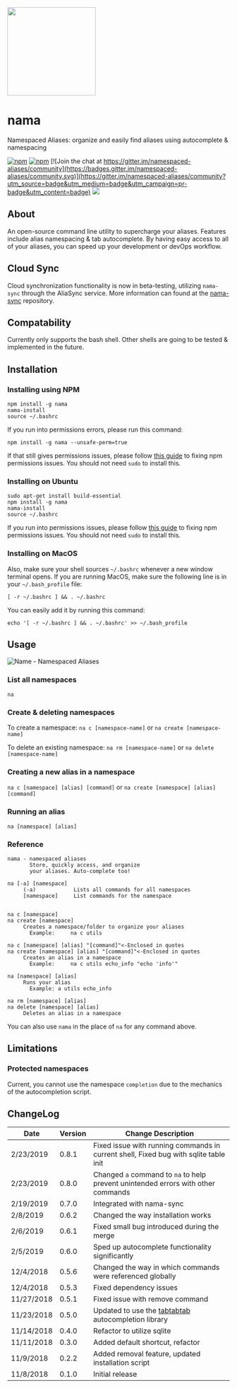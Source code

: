 <img src="https://raw.githubusercontent.com/alecdibble/nama/master/docs/nama.png" width="200">

# nama
Namespaced Aliases: organize and easily find aliases using autocomplete & namespacing

[![npm](https://img.shields.io/npm/v/nama.svg)](https://www.npmjs.com/package/nama)
[![npm](https://img.shields.io/npm/l/nama.svg)](https://github.com/faressoft/nama/blob/master/LICENSE)
[![Join the chat at https://gitter.im/namespaced-aliases/community](https://badges.gitter.im/namespaced-aliases/community.svg)](https://gitter.im/namespaced-aliases/community?utm_source=badge&utm_medium=badge&utm_campaign=pr-badge&utm_content=badge)
[![](https://tokei.rs/b1/github/alecdibble/nama)](https://github.com/alecdibble/nama)


## About

An open-source command line utility to supercharge your aliases. Features include alias namespacing & tab autocomplete. By having easy access to all of your aliases, you can speed up your development or devOps workflow. 

## Cloud Sync

Cloud synchronization functionality is now in beta-testing, utilizing `nama-sync` through the AliaSync service. More information can found at the [nama-sync](https://github.com/alecdibble/nama-sync) repository.

## Compatability

Currently only supports the bash shell. Other shells are going to be tested & implemented in the future.

## Installation

### Installing using NPM

```
npm install -g nama
nama-install
source ~/.bashrc
```

If you run into permissions errors, please run this command:

```
npm install -g nama --unsafe-perm=true
```

If that still gives permissions issues, please follow [this guide](https://docs.npmjs.com/resolving-eacces-permissions-errors-when-installing-packages-globally) to fixing npm permissions issues. You should not need `sudo` to install this.

### Installing on Ubuntu

```
sudo apt-get install build-essential
npm install -g nama
nama-install
source ~/.bashrc
```

If you run into permissions issues, please follow [this guide](https://docs.npmjs.com/resolving-eacces-permissions-errors-when-installing-packages-globally) to fixing npm permissions issues. You should not need `sudo` to install this.

### Installing on MacOS

Also, make sure your shell sources `~/.bashrc` whenever a new window terminal opens. If you are running MacOS, make sure the following line is in your `~/.bash_profile` file:

```
[ -r ~/.bashrc ] && . ~/.bashrc
```

You can easily add it by running this command:

```
echo '[ -r ~/.bashrc ] && . ~/.bashrc' >> ~/.bash_profile
```


## Usage

![Name - Namespaced Aliases](https://raw.githubusercontent.com/alecdibble/nama/master/docs/gif1.gif "Nama Usage")

### List all namespaces

`na`

### Create & deleting namespaces

To create a namespace:
`na c [namespace-name]` or `na create [namespace-name]`

To delete an existing namespace:
`na rm [namespace-name]` or `na delete [namespace-name]`

### Creating a new alias in a namespace

`na c [namespace] [alias] [command]` or `na create [namespace] [alias] [command]`

### Running an alias

`na [namespace] [alias]`

### Reference

```
nama - namespaced aliases
       Store, quickly access, and organize
       your aliases. Auto-complete too!

na [-a] [namespace]
     (-a)            Lists all commands for all namespaces
     [namespace]     List commands for the namespace


na c [namespace]
na create [namespace]
     Creates a namespace/folder to organize your aliases
       Example:     na c utils

na c [namespace] [alias] "[command]"<-Enclosed in quotes
na create [namespace] [alias] "[command]"<-Enclosed in quotes
     Creates an alias in a namespace
       Example:     na c utils echo_info "echo 'info'"

na [namespace] [alias]
     Runs your alias
       Example: a utils echo_info

na rm [namespace] [alias]
na delete [namespace] [alias]
     Deletes an alias in a namespace

```

You can also use `nama` in the place of `na` for any command above.

## Limitations

### Protected namespaces

  Current, you cannot use the namespace `completion` due to the mechanics of the autocompletion script. 

## ChangeLog

| Date | Version | Change Description |
| --- | --- | -- |
| 2/23/2019 | 0.8.1 | Fixed issue with running commands in current shell, Fixed bug with sqlite table init |
| 2/23/2019 | 0.8.0 | Changed `a` command to `na` to help prevent unintended errors with other commands |
| 2/19/2019 | 0.7.0 | Integrated with nama-sync |
| 2/8/2019| 0.6.2 | Changed the way installation works |
| 2/6/2019| 0.6.1 | Fixed small bug introduced during the merge |
| 2/5/2019| 0.6.0 | Sped up autocomplete functionality significantly |
| 12/4/2018| 0.5.6 | Changed the way in which commands were referenced globally |
| 12/4/2018| 0.5.3 | Fixed dependency issues |
| 11/27/2018| 0.5.1 | Fixed issue with remove command |
| 11/23/2018| 0.5.0 | Updated to use the [tabtabtab](https://www.github.com/alecdibble/tabtabtab) autocompletion library |
| 11/14/2018| 0.4.0 | Refactor to utilize sqlite |
| 11/11/2018| 0.3.0 | Added default shortcut, refactor |
| 11/9/2018 | 0.2.2 | Added removal feature, updated installation script |
| 11/8/2018 | 0.1.0 | Initial release |
